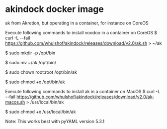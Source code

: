 # akindock docker image
ak from Akretion, but operating in a container, for instance on CoreOS


Execute following commands to install voodoo in a container on CoreOS
$ curl -L --fail https://github.com/whulshof/akindock/releases/download/v2.0/ak.sh > ~/ak

$ sudo mkdir -p /opt/bin

$ sudo mv ~/ak /opt/bin/

$ sudo chown root:root /opt/bin/ak

$ sudo chmod +x /opt/bin/ak

Execute following commands to install ak in a container on MacOS
$ curl -L --fail https://github.com/whulshof/akindock/releases/download/v2.0/ak-macos.sh > /usr/local/bin/ak

$ sudo chmod +x /usr/local/bin/ak

Note:
This works best with pyYAML version 5.3.1
